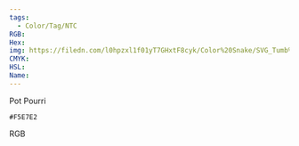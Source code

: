 ```yaml
---
tags:
  - Color/Tag/NTC
RGB:
Hex:
img: https://filedn.com/l0hpzxl1f01yT7GHxtF8cyk/Color%20Snake/SVG_Tumb%20Mass%20No%20Name/F5E7E2.svg
CMYK:
HSL:
Name:
---
```

Pot Pourri
```palette
#F5E7E2
```
RGB
